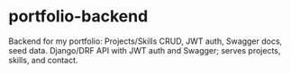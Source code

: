# portfolio-backend
Backend for my portfolio: Projects/Skills CRUD, JWT auth, Swagger docs, seed data. Django/DRF API with JWT auth and Swagger; serves projects, skills, and contact.
